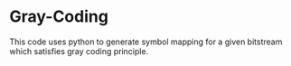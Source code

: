 # Gray-Coding
This code uses python to generate symbol mapping for a given bitstream which satisfies gray coding principle.
